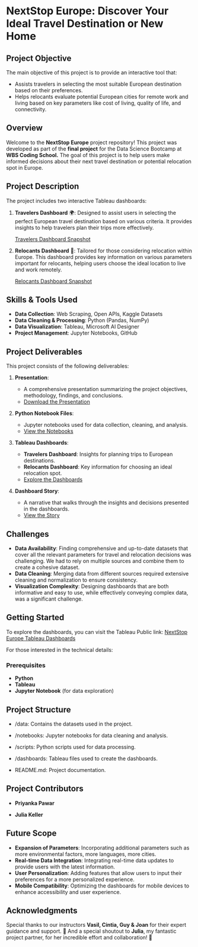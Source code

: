 # NextStop Europe: Discover Your Ideal Travel Destination or New Home

## Project Objective
The main objective of this project is to provide an interactive tool that:
- Assists travelers in selecting the most suitable European destination based on their preferences.
- Helps relocants evaluate potential European cities for remote work and living based on key parameters like cost of living, quality of life, and connectivity.


## Overview
Welcome to the **NextStop Europe** project repository! This project was developed as part of the **final project** for the Data Science Bootcamp at **WBS Coding School.** The goal of this project is to help users make informed decisions about their next travel destination or potential relocation spot in Europe.


## Project Description
The project includes two interactive Tableau dashboards:

1. **Travelers Dashboard** 🌍: Designed to assist users in selecting the perfect European travel destination based on various criteria. It provides insights to help travelers plan their trips more effectively.

   [Travelers Dashboard Snapshot](https://github.com/user-attachments/assets/b4d39442-eb2b-4ffc-ab3e-a57904649f59)


2. **Relocants Dashboard** 🏡: Tailored for those considering relocation within Europe. This dashboard provides key information on various parameters important for relocants, helping users choose the ideal location to live and work remotely.

   [Relocants Dashboard Snapshot](https://github.com/user-attachments/assets/e2776a36-6c35-488b-92b9-d34603748540)
   

## Skills & Tools Used

- **Data Collection**: Web Scraping, Open APIs, Kaggle Datasets
- **Data Cleaning & Processing**: Python (Pandas, NumPy)
- **Data Visualization**: Tableau, Microsoft AI Designer
- **Project Management**: Jupyter Notebooks, GitHub

## Project Deliverables
This project consists of the following deliverables:

1. **Presentation**: 
   - A comprehensive presentation summarizing the project objectives, methodology, findings, and conclusions. 
   - [Download the Presentation]()

2. **Python Notebook Files**: 
   - Jupyter notebooks used for data collection, cleaning, and analysis.
   - [View the Notebooks]()

3. **Tableau Dashboards**:
   - **Travelers Dashboard**: Insights for planning trips to European destinations.
   - **Relocants Dashboard**: Key information for choosing an ideal relocation spot.
   - [Explore the Dashboards](https://public.tableau.com/app/profile/priyanka.pawar3354/viz/Julia_Priyanka_WBSCoding_Project/Story1)

4. **Dashboard Story**:
   - A narrative that walks through the insights and decisions presented in the dashboards.
   - [View the Story](https://public.tableau.com/views/Julia_Priyanka_WBSCoding_Project/Story1?:language=en-GB&:sid=&:redirect=auth&:display_count=n&:origin=viz_share_link)

## Challenges
- **Data Availability**: Finding comprehensive and up-to-date datasets that cover all the relevant parameters for travel and relocation decisions was challenging. We had to rely on multiple sources and combine them to create a cohesive dataset.
- **Data Cleaning**: Merging data from different sources required extensive cleaning and normalization to ensure consistency.
- **Visualization Complexity**: Designing dashboards that are both informative and easy to use, while effectively conveying complex data, was a significant challenge.

## Getting Started
To explore the dashboards, you can visit the Tableau Public link: [NextStop Europe Tableau Dashboards](https://public.tableau.com/app/profile/priyanka.pawar3354/viz/Julia_Priyanka_WBSCoding_Project/Story1)


For those interested in the technical details: 

### Prerequisites
- **Python**
- **Tableau**
- **Jupyter Notebook** (for data exploration)

## Project Structure
- /data: Contains the datasets used in the project.

- /notebooks: Jupyter notebooks for data cleaning and analysis.

- /scripts: Python scripts used for data processing.

- /dashboards: Tableau files used to create the dashboards.

- README.md: Project documentation.

## Project Contributors
- **Priyanka Pawar**

- **Julia Keller** 

## Future Scope
- **Expansion of Parameters**: Incorporating additional parameters such as more environmental factors, more languages, more cities.
- **Real-time Data Integration**: Integrating real-time data updates to provide users with the latest information.
- **User Personalization**: Adding features that allow users to input their preferences for a more personalized experience.
- **Mobile Compatibility**: Optimizing the dashboards for mobile devices to enhance accessibility and user experience.

## Acknowledgments
Special thanks to our instructors **Vasil, Cintia, Guy & Joan** for their expert guidance and support. 🙏 And a special shoutout to **Julia**, my fantastic project partner, for her incredible effort and collaboration! 🎉

